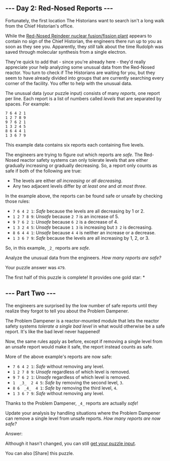 ## --- Day 2: Red-Nosed Reports ---

Fortunately, the first location The Historians want to search isn't a long walk from the Chief Historian's office.

While the  [Red-Nosed Reindeer nuclear fusion/fission plant](https://adventofcode.com/2015/day/19)  appears to contain no sign of the Chief Historian, the engineers there run up to you as soon as they see you. Apparently, they  _still_  talk about the time Rudolph was saved through molecular synthesis from a single electron.

They're quick to add that - since you're already here - they'd really appreciate your help analyzing some unusual data from the Red-Nosed reactor. You turn to check if The Historians are waiting for you, but they seem to have already divided into groups that are currently searching every corner of the facility. You offer to help with the unusual data.

The unusual data (your puzzle input) consists of many  _reports_, one report per line. Each report is a list of numbers called  _levels_  that are separated by spaces. For example:

```
7 6 4 2 1
1 2 7 8 9
9 7 6 2 1
1 3 2 4 5
8 6 4 4 1
1 3 6 7 9

```

This example data contains six reports each containing five levels.

The engineers are trying to figure out which reports are  _safe_. The Red-Nosed reactor safety systems can only tolerate levels that are either gradually increasing or gradually decreasing. So, a report only counts as safe if both of the following are true:

-   The levels are either  _all increasing_  or  _all decreasing_.
-   Any two adjacent levels differ by  _at least one_  and  _at most three_.

In the example above, the reports can be found safe or unsafe by checking those rules:

-   `7 6 4 2 1`:  _Safe_  because the levels are all decreasing by 1 or 2.
-   `1 2 7 8 9`:  _Unsafe_  because  `2 7`  is an increase of 5.
-   `9 7 6 2 1`:  _Unsafe_  because  `6 2`  is a decrease of 4.
-   `1 3 2 4 5`:  _Unsafe_  because  `1 3`  is increasing but  `3 2`  is decreasing.
-   `8 6 4 4 1`:  _Unsafe_  because  `4 4`  is neither an increase or a decrease.
-   `1 3 6 7 9`:  _Safe_  because the levels are all increasing by 1, 2, or 3.

So, in this example,  `_2_`  reports are  _safe_.

Analyze the unusual data from the engineers.  _How many reports are safe?_

Your puzzle answer was  `479`.

The first half of this puzzle is complete! It provides one gold star: *

## --- Part Two ---

The engineers are surprised by the low number of safe reports until they realize they forgot to tell you about the  Problem Dampener.

The Problem Dampener is a reactor-mounted module that lets the reactor safety systems  _tolerate a single bad level_  in what would otherwise be a safe report. It's like the bad level never happened!

Now, the same rules apply as before, except if removing a single level from an unsafe report would make it safe, the report instead counts as safe.

More of the above example's reports are now safe:

-   `7 6 4 2 1`:  _Safe_  without removing any level.
-   `1 2 7 8 9`:  _Unsafe_  regardless of which level is removed.
-   `9 7 6 2 1`:  _Unsafe_  regardless of which level is removed.
-   `1  _3_  2 4 5`:  _Safe_  by removing the second level,  `3`.
-   `8 6  _4_  4 1`:  _Safe_  by removing the third level,  `4`.
-   `1 3 6 7 9`:  _Safe_  without removing any level.

Thanks to the Problem Dampener,  `_4_`  reports are actually  _safe_!

Update your analysis by handling situations where the Problem Dampener can remove a single level from unsafe reports.  _How many reports are now safe?_

Answer:

Although it hasn't changed, you can still  [get your puzzle input](https://adventofcode.com/2024/day/2/input).

You can also  [Share]  this puzzle.